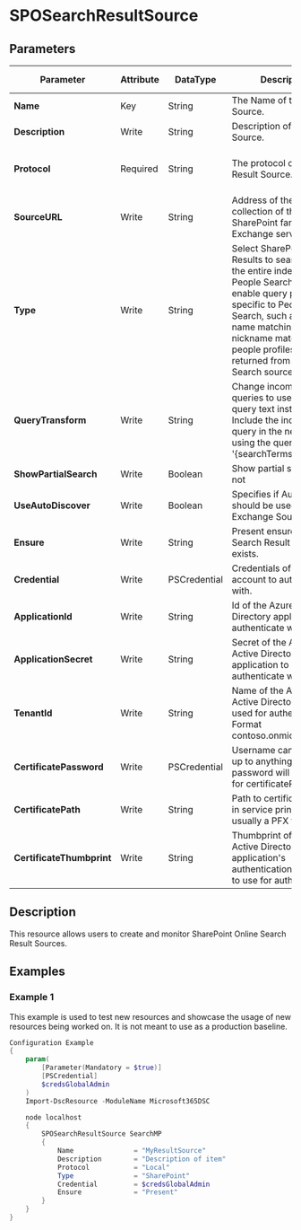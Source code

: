 ﻿# SPOSearchResultSource

## Parameters

| Parameter | Attribute | DataType | Description | Allowed Values |
| --- | --- | --- | --- | --- |
| **Name** | Key | String | The Name of the Result Source. ||
| **Description** | Write | String | Description of the Result Source. ||
| **Protocol** | Required | String | The protocol of the Result Source. |Local, Remote, OpenSearch, Exchange|
| **SourceURL** | Write | String | Address of the root site collection of the remote SharePoint farm or Exchange server. ||
| **Type** | Write | String | Select SharePoint Search Results to search over the entire index. Select People Search Results to enable query processing specific to People Search, such as phonetic name matching or nickname matching. Only people profiles will be returned from a People Search source. |SharePoint, People|
| **QueryTransform** | Write | String | Change incoming queries to use this new query text instead. Include the incoming query in the new text by using the query variable '{searchTerms}'. ||
| **ShowPartialSearch** | Write | Boolean | Show partial search or not ||
| **UseAutoDiscover** | Write | Boolean | Specifies if AutoDiscover should be used for the Exchange Source URL ||
| **Ensure** | Write | String | Present ensures the Search Result Source exists. |Present|
| **Credential** | Write | PSCredential | Credentials of the account to authenticate with. ||
| **ApplicationId** | Write | String | Id of the Azure Active Directory application to authenticate with. ||
| **ApplicationSecret** | Write | String | Secret of the Azure Active Directory application to authenticate with. ||
| **TenantId** | Write | String | Name of the Azure Active Directory tenant used for authentication. Format contoso.onmicrosoft.com ||
| **CertificatePassword** | Write | PSCredential | Username can be made up to anything but password will be used for certificatePassword ||
| **CertificatePath** | Write | String | Path to certificate used in service principal usually a PFX file. ||
| **CertificateThumbprint** | Write | String | Thumbprint of the Azure Active Directory application's authentication certificate to use for authentication. ||

## Description

This resource allows users to create and monitor SharePoint Online Search
Result Sources.

## Examples

### Example 1

This example is used to test new resources and showcase the usage of new resources being worked on.
It is not meant to use as a production baseline.

```powershell
Configuration Example
{
    param(
        [Parameter(Mandatory = $true)]
        [PSCredential]
        $credsGlobalAdmin
    )
    Import-DscResource -ModuleName Microsoft365DSC

    node localhost
    {
        SPOSearchResultSource SearchMP
        {
            Name               = "MyResultSource"
            Description        = "Description of item"
            Protocol           = "Local"
            Type               = "SharePoint"
            Credential         = $credsGlobalAdmin
            Ensure             = "Present"
        }
    }
}
```

